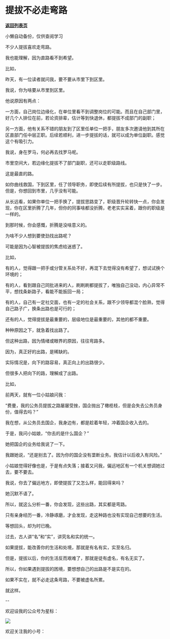 # 提拔不必走弯路

[**返回列表页**](/gzh/费曼的小茶馆)

小懒自动备份，仅供查阅学习

不少人提拔喜欢走弯路。

我也能理解，因为直路看不到希望。

比如，

昨天，有一位读者就问我，要不要从市里下到区里。

我说，你为啥要从市里到区里。  

他说原因有两点：

一方面，自己岗位边缘化，在单位里看不到调整岗位的可能。而且在自己部门里，好几个人排位在前，若论资排辈，估计等到快退休，都提拔不成部门的副职；

另一方面，他有关系不错的朋友到了区里任单位一把手，朋友多次邀请他到其所在区直部门任中层正职。后续若顺利，进一步提拔的话，就可以成为单位副职。感觉这个有吸引力。

我说，身在罗马，何必再去找罗马呢。

市里空间大，若边缘化提拔不了部门副职，还可以走职级路线。  

这是最直的路。

如你曲线救国，下到区里，任了领导职务，即使后续有所提拔，也只是快了一步。但是，你想回到市里，几乎没有可能。  

从长远看，如果你单位一把手换了，提拔思路变了，职级晋升轮转快一点，你会发现，你在区里折腾了几年，但你的同事啥都没折腾，老老实实呆着，跟你的职级是一样的。

到那时候，你会感慨，折腾是没啥意义的。  

为啥不少人想到要使劲找出路呢？  

可能是因为心智被提拔的焦虑给迷惑了。  

比如，

有的人，觉得跟一把手或分管关系处不好，再混下去觉得没有希望了，想试试换个环境的；

有的人，看到跟自己同批进来的人，刷刷刷都提拔了，唯独自己没动，内心异常不平，想找条新路子，看能不能扳回一局；  

有的人，自己有一定社交面，也有一定的社会关系，跟不少领导都混个脸熟，觉得自己路子广，换条出路也是可行的；

还有的人，觉得提拔是最重要的，层级地位是最重要的，其他的都不重要。

种种原因之下，就急着找出路了。  

但这种出路，因为情绪或眼界的原因，往往弯路多。

因为，真正好的出路，是稀缺的。  

实际情况是，向下的路容易，真正向上的出路很少。

但很多人把向下的路，理解成了出路。  

比如，

前两天，就有一位小姑娘问我：

“费曼，我的公务员提拔之路屡屡受挫，国企抛出了橄榄枝，但是会失去公务员身份，值得去吗？”

我在想，从公务员去国企，我身边有，都是趁着年轻，冲着国企收入去的。  

于是，我问小姑娘，“你去的是什么国企？”

她把国企的业务给我说了一下。

我跟她说，“还是别去了。因为你的国企没有垄断业务。我估计以后收入有风险。”

小姑娘觉得好像也是，于是有点失落；接着又问我，偏远地区有一个机关想调她过去，要不要去。

我说，你去了偏远地方，即使提拔了又怎么样，能回得来吗？

她沉默不语了。

所以，就这么分析一番，你会发现，这些出路，其实都是弯路。  

只有亲身经历一番，冷静琢磨，才会发现，走这种路也没有实现自己想要的生活。

等想回头，却为时已晚。

过去，古人讲“名”和“实”，讲究名和实的统一。

如果提拔，能改善你的生活和处境，那就是有名有实，实至名归。  

但是，提拔以后，你的生活反而艰难了，那就是徒有虚名，有名无实了。

所以，你如果遇到提拔的困境，要想想自己的出路是不是实在的。

如果不实在，就不必走这条弯路，不要被虚名所累。

就这样。

\--

欢迎设我的公众号为星标：

![](https://mmbiz.qpic.cn/mmbiz_jpg/4ufdCXwkRAod3AMxVicia6Yyhr184eMJXv2rlXMhia5o7YMc9J6tJ7vjb4ia0hgwBJCbaLQERrBzOTaQqS14KQukaA/640?wx_fmt=jpeg&from;=appmsg)

欢迎关注我的小号：


